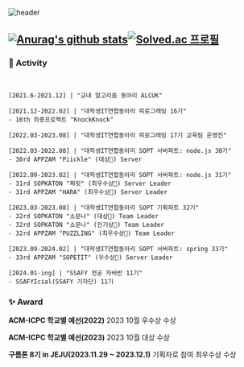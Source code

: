   
![header](https://capsule-render.vercel.app/api?type=waving&color=timeGradient&text=Welcome%20to%20Seungbin's%20GitHub%20👋&animation=twinkling&fontSize=35&fontAlignY=40&fontAlign=65&height=250)

[![Anurag's github stats](https://github-readme-stats.vercel.app/api?username=csb9427&theme=onedark)](https://github.com/anuraghazra/github-readme-stats)[![Solved.ac 프로필](http://mazassumnida.wtf/api/v2/generate_badge?boj=csb9427)](https://solved.ac/csb9427)
----------------------------------------
### 🚀 Activity
```shell


[2021.6-2021.12] | "교내 알고리즘 동아리 ALCUK"

[2021.12-2022.02] | "대학생IT연합동아리 피로그래밍 16기"
- 16th 최종프로젝트 "KnockKnock"

[2022.03-2023.08] | "대학생IT연합동아리 피로그래밍 17기 교육팀 운영진"

[2022.03-2022.08] | "대학생IT연합동아리 SOPT 서버파트: node.js 30기"
- 30rd APPZAM "Piickle" (대상🥇) Server

[2022.09-2023.02] | "대학생IT연합동아리 SOPT 서버파트: node.js 31기"
- 31rd SOPKATON "찌릿" (최우수상🥈) Server Leader
- 31rd APPZAM "HARA" (최우수상🥈) Server Leader

[2023.03-2023.08] | "대학생IT연합동아리 SOPT 기획파트 32기"
- 32rd SOPKATON "소문나" (대상🥇) Team Leader
- 32rd SOPKATON "소문나" (인기상🥇) Team Leader
- 32rd APPZAM "PUZZLING" (최우수상🥈) Team Leader

[2023.09-2024.02] | "대학생IT연합동아리 SOPT 서버파트: spring 33기"
- 33rd APPZAM "SOPETIT" (우수상🥇) Server Leader

[2024.01-ing] | "SSAFY 전공 자바반 11기"
- SSAFYIcial(SSAFY 기자단) 11기
```
### ✨ Award
**ACM-ICPC 학교별 예선(2022)**
2023 10월 우수상 수상

**ACM-ICPC 학교별 예선(2023)**
2023 10월 대상 수상

**구름톤 8기 in JEJU(2023.11.29 ~ 2023.12.1)**
기획자로 참여 최우수상 수상
